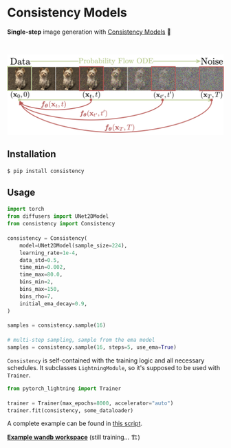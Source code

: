 # Consistency Models

**Single-step** image generation with [Consistency Models](https://arxiv.org/abs/2303.01469) 🌃

<br />

![image](./assets/consistency_models.png)

## Installation

```sh
$ pip install consistency
```

## Usage

```python
import torch
from diffusers import UNet2DModel
from consistency import Consistency

consistency = Consistency(
    model=UNet2DModel(sample_size=224),
    learning_rate=1e-4,
    data_std=0.5,
    time_min=0.002,
    time_max=80.0,
    bins_min=2,
    bins_max=150,
    bins_rho=7,
    initial_ema_decay=0.9,
)

samples = consistency.sample(16)

# multi-step sampling, sample from the ema model
samples = consistency.sample(16, steps=5, use_ema=True)
```

`Consistency` is self-contained with the training logic and all necessary schedules. It subclasses `LightningModule`, so it's supposed to be used with `Trainer`.

```python
from pytorch_lightning import Trainer

trainer = Trainer(max_epochs=8000, accelerator="auto")
trainer.fit(consistency, some_dataloader)
```

A complete example can be found in [this script](https://github.com/junhsss/consistency-models/blob/main/examples/train.py).

[**Example wandb workspace**](https://wandb.ai/junhsss/consistency?workspace=user-junhsss) (still training... 🏗)
